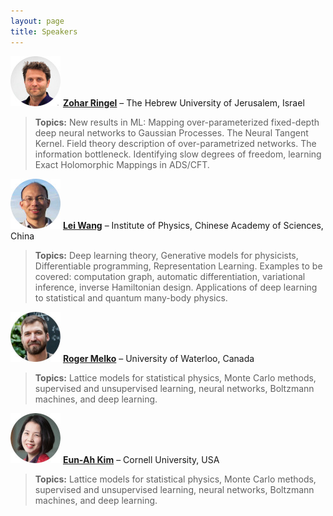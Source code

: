 ```yaml
---
layout: page
title: Speakers
---
```



[![Zohar Ringel](img/zohar.jpg)](http://www.phys.huji.ac.il/~zohar.ringel/) [**Zohar Ringel**](http://www.phys.huji.ac.il/~zohar.ringel/) – The Hebrew University of Jerusalem, Israel

> **Topics:** New results in ML: Mapping over-parameterized fixed-depth deep neural networks to Gaussian Processes. The Neural Tangent Kernel. Field theory description of over-parametrized networks. The information bottleneck. Identifying slow degrees of freedom, learning Exact Holomorphic Mappings in ADS/CFT.

 
[![Lei Wang](img/lei.jpg)](http://wangleiphy.github.io/) [**Lei Wang**](http://wangleiphy.github.io/) – Institute of Physics, Chinese Academy of Sciences, China 

> **Topics:** Deep learning theory, Generative models for physicists, Differentiable programming, Representation Learning. Examples to be covered: computation graph, automatic differentiation, variational inference, inverse Hamiltonian design. Applications of deep learning to statistical and quantum many-body physics. 


[![Roger Melko](img/roger.jpg)](http://www.science.uwaterloo.ca/~rgmelko/) [**Roger Melko**](http://www.science.uwaterloo.ca/~rgmelko/) – University of Waterloo, Canada

> **Topics:** Lattice models for statistical physics, Monte Carlo methods, supervised and unsupervised learning, neural networks, Boltzmann machines, and deep learning. 


[![Eun-Ah Kim](img/eun.jpg)](https://physics.cornell.edu/eun-ah-kim) [**Eun-Ah Kim**](https://physics.cornell.edu/eun-ah-kim) – Cornell University, USA

> **Topics:** Lattice models for statistical physics, Monte Carlo methods, supervised and unsupervised learning, neural networks, Boltzmann machines, and deep learning. 
